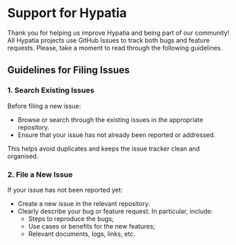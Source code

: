 # Support for Hypatia

Thank you for helping us improve Hypatia and being part of our community!
All Hypatia projects use GitHub Issues to track both bugs and feature requests.
Please, take a moment to read through the following guidelines.

## Guidelines for Filing Issues

### 1. Search Existing Issues

Before filing a new issue:

- Browse or search through the existing issues in the appropriate repository.
- Ensure that your issue has not already been reported or addressed.

This helps avoid duplicates and keeps the issue tracker clean and organised.

### 2. File a New Issue

If your issue has not been reported yet:

- Create a new issue in the relevant repository.
- Clearly describe your bug or feature request.
  In particular, include:
  - Steps to reproduce the bugs;
  - Use cases or benefits for the new features;
  - Relevant documents, logs, links, etc.
